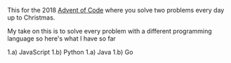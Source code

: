 This for the 2018 [Advent of Code](https://adventofcode.com) where you solve two problems every day up to Christmas. 

My take on this is to solve every problem with a different programming language so here's what I have so far

1.a) JavaScript
1.b) Python
1.a) Java
1.b) Go

